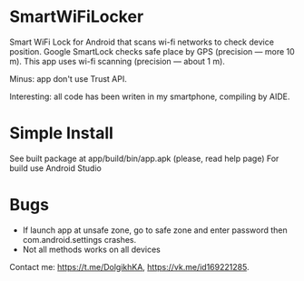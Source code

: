 # SmartWiFiLocker
Smart WiFi Lock for Android that scans wi-fi networks to check device position. Google SmartLock checks safe place by GPS (precision — more 10 m). This app uses wi-fi scanning (precision — about 1 m).

Minus: app don't use Trust API.

Interesting: all code has been writen in my smartphone, compiling by AIDE.

# Simple Install
See built package at app/build/bin/app.apk (please, read help page)
For build use Android Studio

# Bugs
 - If launch app at unsafe zone, go to safe zone and enter password then com.android.settings crashes.
 - Not all methods works on all devices

Contact me: https://t.me/DolgikhKA, https://vk.me/id169221285.

